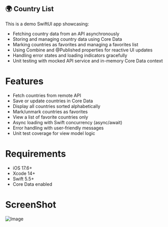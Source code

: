##  🌍 Country List

This is a demo SwiftUI app showcasing:

- Fetching country data from an API asynchronously
- Storing and managing country data using Core Data
- Marking countries as favorites and managing a favorites list
- Using Combine and @Published properties for reactive UI updates
- Handling error states and loading indicators gracefully
- Unit testing with mocked API service and in-memory Core Data context


# Features
- Fetch countries from remote API
- Save or update countries in Core Data
- Display all countries sorted alphabetically
- Mark/unmark countries as favorites
- View a list of favorite countries only
- Async loading with Swift concurrency (async/await)
- Error handling with user-friendly messages
- Unit test coverage for view model logic


# Requirements
- iOS 17.6+
- Xcode 14+
- Swift 5.5+
- Core Data enabled

# ScreenShot

![Image](https://github.com/user-attachments/assets/65311569-a505-4be9-8e8f-97f8add45f7a) 
